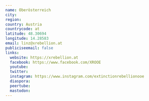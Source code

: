 ```yaml
---
name: Oberösterreich
city:
region:
country: Austria
countrycode: at
latitude: 48.30694
longitude: 14.28583
email: linz@xrebellion.at
publiciseemail: false
links:
  website: https://xrebellion.at
  facebook: https://www.facebook.com/XROOE
  youtube:
  twitter:
  instagram: https://www.instagram.com/extinctionrebellionooe
  diaspora:
  peertube:
  mastodon:
---
```

